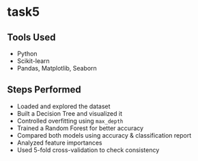 # task5

## Tools Used
- Python
- Scikit-learn
- Pandas, Matplotlib, Seaborn
## Steps Performed
- Loaded and explored the dataset
- Built a Decision Tree and visualized it
- Controlled overfitting using `max_depth`
- Trained a Random Forest for better accuracy
- Compared both models using accuracy & classification report
- Analyzed feature importances
- Used 5-fold cross-validation to check consistency
